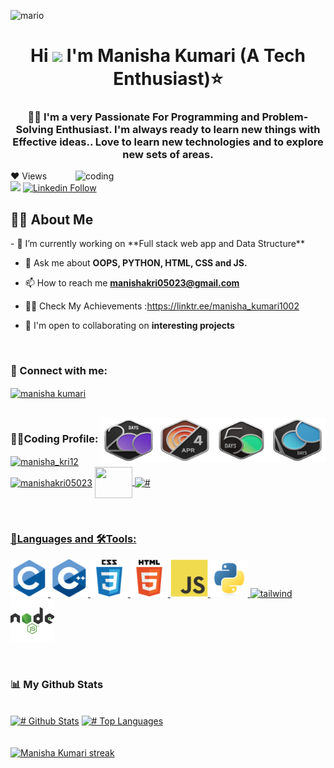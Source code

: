 ![mario](https://user-images.githubusercontent.com/10498744/210012254-234538ff-d198-48aa-8964-37e6fd45d227.gif) 

<h1 align="center">Hi <img src="https://raw.githubusercontent.com/MartinHeinz/MartinHeinz/master/wave.gif" width="30px"> I'm <b>Manisha Kumari (A Tech Enthusiast)⭐</b></h1>
<h3 align="center"> 👨‍💻 I'm a very Passionate For Programming and Problem-Solving Enthusiast. I'm always ready to learn new things with Effective ideas..  Love to learn new technologies and to explore new sets of areas.</h3><img align="right" alt="coding" width="400" src="https://user-images.githubusercontent.com/113302094/211284885-f4291eef-88a6-48cb-a06e-28c3481a75b0.gif">

 ❤ Views
</br>
![](https://komarev.com/ghpvc/?username=manishakumari1002)
[![Linkedin Follow](https://img.shields.io/badge/LinkedIn-8k-blue?style=social&logo=linkedin)](https://www.linkedin.com/in/manisha-kri/)


## 🙋‍♂️ About Me
<p>- 🔭 I’m currently working on **Full stack web app and Data Structure**

- 💬 Ask me about **OOPS, PYTHON, HTML, CSS and JS.**

- 📫 How to reach me **manishakri05023@gmail.com**
-   👨‍💻 Check My Achievements :https://linktr.ee/manisha_kumari1002
-   🤝 I'm open to collaborating on **interesting projects**
</p>
<br>

<h3 align="left">📧 Connect with me:</h3>
<p align="left">
<a href="https://www.linkedin.com/in/manisha-kri/" target="blank"><img align="center" src="https://raw.githubusercontent.com/rahuldkjain/github-profile-readme-generator/master/src/images/icons/Social/linked-in-alt.svg" alt="manisha kumari" height="50" width="40" /></a> 
</p>

 <br>
  <a><img align="right" src="2024-100-new.gif" width="90" height="70" /></a>
 <a><img align="right" src="LeetcodeBadge.gif" width="90" height="70" /></a>
 <a><img align="right" src="2024-04.gif" width="90" height="70" /></a>
 <a><img align="right" src="2024-200.gif" width="90" height="70"/></a>

 
 <h3 align="left">👨‍💻Coding Profile:</h3>
 <p align="left">
 
<a href="https://www.codechef.com/users/manisha_kri12" target="blank"><img align="center" src="https://cdn.jsdelivr.net/npm/simple-icons@3.1.0/icons/codechef.svg" alt="manisha_kri12" height="80" width="70" /></a>
<a href="https://www.leetcode.com/manishakri05023" target="blank"><img align="center" src="https://raw.githubusercontent.com/rahuldkjain/github-profile-readme-generator/master/src/images/icons/Social/leet-code.svg" alt="manishakri05023" height="70" width="80" /></a>
<a href="https://www.geeksforgeeks.org/user/manishakaw2y/">
<img align="center" src="https://media.geeksforgeeks.org/gfg-gg-logo.svg" height="50" width="60"/>
<a href="https://www.hackerrank.com/profile/manishakri05023" target="blank"><img align="center" src="https://raw.githubusercontent.com/rahuldkjain/github-profile-readme-generator/master/src/images/icons/Social/hackerrank.svg" alt="#" height="50" width="60" />
</p>
<br>
<h3 align="left">🚀Languages and 🛠Tools:</h3>
<p align="left"> <a href="https://www.cprogramming.com/" target="_blank" rel="noreferrer"> <img src="https://raw.githubusercontent.com/devicons/devicon/master/icons/c/c-original.svg" alt="c" width="60" height="60"/> </a> 
 <a href="https://www.w3schools.com/cpp/" target="_blank" rel="noreferrer"> <img src="https://raw.githubusercontent.com/devicons/devicon/master/icons/cplusplus/cplusplus-original.svg" alt="cplusplus" width="60" height="60"/> </a> 
 <a href="https://www.w3schools.com/css/" target="_blank" rel="noreferrer"> <img src="https://raw.githubusercontent.com/devicons/devicon/master/icons/css3/css3-original-wordmark.svg" alt="css3" width="60" height="60"/> </a>
 <a href="https://www.w3.org/html/" target="_blank" rel="noreferrer"> <img src="https://raw.githubusercontent.com/devicons/devicon/master/icons/html5/html5-original-wordmark.svg" alt="html5" width="60" height="60"/> </a> 
 <a href="https://developer.mozilla.org/en-US/docs/Web/JavaScript" target="_blank" rel="noreferrer"> <img src="https://raw.githubusercontent.com/devicons/devicon/master/icons/javascript/javascript-original.svg" alt="javascript" width="60" height="60"/> </a>
 <a href="https://www.python.org" target="_blank" rel="noreferrer"> <img src="https://raw.githubusercontent.com/devicons/devicon/master/icons/python/python-original.svg" alt="python" width="60" height="60"/> </a>
 <a href="https://tailwindcss.com/" target="_blank" rel="noreferrer"> <img src="https://www.vectorlogo.zone/logos/tailwindcss/tailwindcss-icon.svg" alt="tailwind" width="60" height="60"/> </a>
 <a href="https://nodejs.org" target="_blank" rel="noreferrer"> <img src="https://raw.githubusercontent.com/devicons/devicon/master/icons/nodejs/nodejs-original-wordmark.svg" alt="nodejs" width="70" height=70"/> </a></p>
<br>

<h3>📊 My Github Stats</h3> 
 <br/>
<a href="https://github.com/manishakumari1002/github-readme-stats"><img alt="# Github Stats" src="https://github-readme-stats.vercel.app/api?username=manishakumari1002&show_icons=true&count_private=true&theme=react&hide_border=true&bg_color=0D1117" /></a>
 <a href="https://github.com/manishakumari1002/github-readme-stats"><img alt="# Top Languages" src="https://github-readme-stats.vercel.app/api/top-langs/?username=manishakumari1002&langs_count=8&count_private=true&layout=compact&theme=react&hide_border=true&bg_color=0D1117" /></a>
  <br/>
  <br/>
<br>
 <a href="https://https://github.com/manishakumari1002/github-readme-streak-stats">
        <img title="🔥 Get streak stats for your profile at git.io/streak-stats" alt="Manisha Kumari streak" src="https://github-readme-streak-stats.herokuapp.com/?user=manishakumari1002&theme=black-ice&hide_border=true&stroke=0000&background=060A0CD0"/>
    </a>
   

